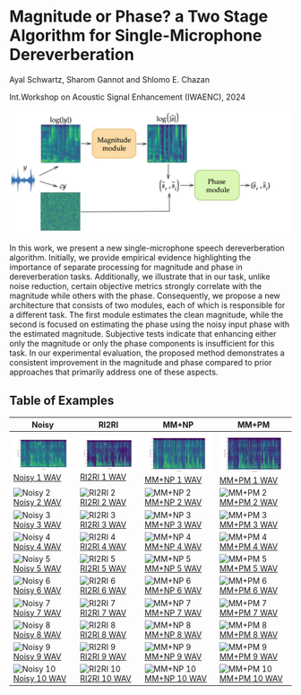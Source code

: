 # Magnitude or Phase? a Two Stage Algorithm for  Single-Microphone Dereverberation

Ayal Schwartz, Sharom Gannot and Shlomo E. Chazan 

Int.Workshop on Acoustic Signal Enhancement (IWAENC), 2024

![flow](/flow5.png)

In this work, we present a new single-microphone speech dereverberation algorithm. Initially, we provide empirical evidence highlighting the importance of separate processing for magnitude and phase in dereverberation tasks. Additionally, we illustrate that in our task, unlike noise reduction, certain objective metrics strongly correlate with the magnitude while others with the phase. Consequently, we propose a new architecture that consists of two modules, each of which is responsible for a different task. The first module estimates the clean magnitude, while the second is focused on estimating the phase using the noisy input phase with the estimated magnitude. Subjective tests indicate that enhancing either only the magnitude or only the phase components is insufficient for this task. In our experimental evaluation, the proposed method demonstrates a consistent improvement in the magnitude and phase compared to prior approaches that primarily address one of these aspects.

## Table of Examples

| Noisy | RI2RI | MM+NP | MM+PM |
|-------|-------|-------|-------|
| ![Noisy 1](noisy/0.png) <br> [Noisy 1 WAV](noisy/0.wav) | ![RI2RI 1](RI2RI/0.png) <br> [RI2RI 1 WAV](RI2RI/0.wav) | ![MM+NP 1](MM_NP/0.png) <br> [MM+NP 1 WAV](MM_NP/0.wav) | ![MM+PM 1](proposed/0.png) <br> [MM+PM 1 WAV](proposed/0.wav) |
| ![Noisy 2](path/to/noisy2.png) <br> [Noisy 2 WAV](path/to/noisy2.wav) | ![RI2RI 2](path/to/ri2ri2.png) <br> [RI2RI 2 WAV](path/to/ri2ri2.wav) | ![MM+NP 2](path/to/mmnp2.png) <br> [MM+NP 2 WAV](path/to/mmnp2.wav) | ![MM+PM 2](path/to/mmpm2.png) <br> [MM+PM 2 WAV](path/to/mmpm2.wav) |
| ![Noisy 3](path/to/noisy3.png) <br> [Noisy 3 WAV](path/to/noisy3.wav) | ![RI2RI 3](path/to/ri2ri3.png) <br> [RI2RI 3 WAV](path/to/ri2ri3.wav) | ![MM+NP 3](path/to/mmnp3.png) <br> [MM+NP 3 WAV](path/to/mmnp3.wav) | ![MM+PM 3](path/to/mmpm3.png) <br> [MM+PM 3 WAV](path/to/mmpm3.wav) |
| ![Noisy 4](path/to/noisy4.png) <br> [Noisy 4 WAV](path/to/noisy4.wav) | ![RI2RI 4](path/to/ri2ri4.png) <br> [RI2RI 4 WAV](path/to/ri2ri4.wav) | ![MM+NP 4](path/to/mmnp4.png) <br> [MM+NP 4 WAV](path/to/mmnp4.wav) | ![MM+PM 4](path/to/mmpm4.png) <br> [MM+PM 4 WAV](path/to/mmpm4.wav) |
| ![Noisy 5](path/to/noisy5.png) <br> [Noisy 5 WAV](path/to/noisy5.wav) | ![RI2RI 5](path/to/ri2ri5.png) <br> [RI2RI 5 WAV](path/to/ri2ri5.wav) | ![MM+NP 5](path/to/mmnp5.png) <br> [MM+NP 5 WAV](path/to/mmnp5.wav) | ![MM+PM 5](path/to/mmpm5.png) <br> [MM+PM 5 WAV](path/to/mmpm5.wav) |
| ![Noisy 6](path/to/noisy6.png) <br> [Noisy 6 WAV](path/to/noisy6.wav) | ![RI2RI 6](path/to/ri2ri6.png) <br> [RI2RI 6 WAV](path/to/ri2ri6.wav) | ![MM+NP 6](path/to/mmnp6.png) <br> [MM+NP 6 WAV](path/to/mmnp6.wav) | ![MM+PM 6](path/to/mmpm6.png) <br> [MM+PM 6 WAV](path/to/mmpm6.wav) |
| ![Noisy 7](path/to/noisy7.png) <br> [Noisy 7 WAV](path/to/noisy7.wav) | ![RI2RI 7](path/to/ri2ri7.png) <br> [RI2RI 7 WAV](path/to/ri2ri7.wav) | ![MM+NP 7](path/to/mmnp7.png) <br> [MM+NP 7 WAV](path/to/mmnp7.wav) | ![MM+PM 7](path/to/mmpm7.png) <br> [MM+PM 7 WAV](path/to/mmpm7.wav) |
| ![Noisy 8](path/to/noisy8.png) <br> [Noisy 8 WAV](path/to/noisy8.wav) | ![RI2RI 8](path/to/ri2ri8.png) <br> [RI2RI 8 WAV](path/to/ri2ri8.wav) | ![MM+NP 8](path/to/mmnp8.png) <br> [MM+NP 8 WAV](path/to/mmnp8.wav) | ![MM+PM 8](path/to/mmpm8.png) <br> [MM+PM 8 WAV](path/to/mmpm8.wav) |
| ![Noisy 9](path/to/noisy9.png) <br> [Noisy 9 WAV](path/to/noisy9.wav) | ![RI2RI 9](path/to/ri2ri9.png) <br> [RI2RI 9 WAV](path/to/ri2ri9.wav) | ![MM+NP 9](path/to/mmnp9.png) <br> [MM+NP 9 WAV](path/to/mmnp9.wav) | ![MM+PM 9](path/to/mmpm9.png) <br> [MM+PM 9 WAV](path/to/mmpm9.wav) |
| ![Noisy 10](path/to/noisy10.png) <br> [Noisy 10 WAV](path/to/noisy10.wav) | ![RI2RI 10](path/to/ri2ri10.png) <br> [RI2RI 10 WAV](path/to/ri2ri10.wav) | ![MM+NP 10](path/to/mmnp10.png) <br> [MM+NP 10 WAV](path/to/mmnp10.wav) | ![MM+PM 10](path/to/mmpm10.png) <br> [MM+PM 10 WAV](path/to/mmpm10.wav) |


